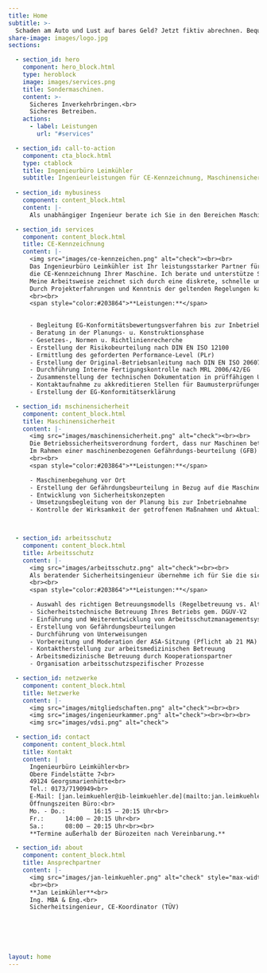 ```yaml
---
title: Home
subtitle: >-
  Schaden am Auto und Lust auf bares Geld? Jetzt fiktiv abrechnen. Bequem von zu Hause & ohne Werkstattbesuch.
share-image: images/logo.jpg
sections:

  - section_id: hero
    component: hero_block.html
    type: heroblock
    image: images/services.png
    title: Sondermaschinen.
    content: >-
      Sicheres Inverkehrbringen.<br>
      Sicheres Betreiben.
    actions:
      - label: Leistungen
        url: "#services"

  - section_id: call-to-action
    component: cta_block.html
    type: ctablock
    title: Ingenieurbüro Leimkühler
    subtitle: Ingenieurleistungen für CE-Kennzeichnung, Maschinensicherheit und Arbeitsschutz.
  
  - section_id: mybusiness
    component: content_block.html
    content: |-
      Als unabhängiger Ingenieur berate ich Sie in den Bereichen Maschinensicherheit, CE-Kennzeichnung und betrieblicher Arbeitsschutz. Ich verstehe mich als Dienstleistungspartner, der Aufgaben für Sie übernimmt, die Sie aus ökonomischen Aspekten oder aus fachlichen Gründen nicht bewältigen können oder wollen. Aufgrund meiner beruflichen Projekterfahrungen sowie meinen Kenntnissen in den Bereichen Maschinen- und Arbeitssicherheit unterstütze ich Sie bei dem Inverkehrbringen Ihrer Maschine sowie dem sicheren Betreiben von Alt-Maschinen. Eine umfassende Beratung und Betreuung meiner Kunden sind mir sehr wichtig. Daher stehe ich Ihnen von Anfang an in allen Belangen persönlich zur Seite.

  - section_id: services
    component: content_block.html
    title: CE-Kennzeichnung
    content: |-
      <img src="images/ce-kennzeichen.png" alt="check"><br><br>
      Das Ingenieurbüro Leimkühler ist Ihr leistungsstarker Partner für das EG-Konformitätsbewertungsverfahren sowie
      die CE-Kennzeichnung Ihrer Maschine. Ich berate und unterstütze Sie bei der Erreichung Ihrer Ziele.
      Meine Arbeitsweise zeichnet sich durch eine diskrete, schnelle und einfache Projektabwicklung aus.
      Durch Projekterfahrungen und Kenntnis der geltenden Regelungen kann ich Ihnen ein reibungsloses Inverkehrbringen garantieren.
      <br><br>
      <span style="color:#203864">**Leistungen:**</span>
      

      - Begleitung EG-Konformitätsbewertungsverfahren bis zur Inbetriebnahme
      - Beratung in der Planungs- u. Konstruktionsphase
      - Gesetzes-, Normen u. Richtlinienrecherche
      - Erstellung der Risikobeurteilung nach DIN EN ISO 12100
      - Ermittlung des geforderten Performance-Level (PLr)
      - Erstellung der Original-Betriebsanleitung nach DIN EN ISO 20607
      - Durchführung Interne Fertigungskontrolle nach MRL 2006/42/EG
      - Zusammenstellung der technischen Dokumentation in prüffähigen Unterlagen
      - Kontaktaufnahme zu akkreditieren Stellen für Baumusterprüfungen
      - Erstellung der EG-Konformitätserklärung

  - section_id: mschinensicherheit
    component: content_block.html
    title: Maschinensicherheit
    content: |-
      <img src="images/maschinensicherheit.png" alt="check"><br><br>
      Die Betriebssicherheitsverordnung fordert, dass nur Maschinen betrieben werden, die auch dem Stand der Technik entsprechen. Die Sicherheit muss daher auch bei Altmaschinen und unvollständigen Maschinen ohne CE-Kennzeichnung bzw. ohne ein EG-Konformitätsbewertungsverfahren gewährleistet sein.
      Im Rahmen einer maschinenbezogenen Gefährdungs-beurteilung (GFB) ermittele ich alle relevanten Gefährdungen für Sie, sodass Ihre Alt-Maschine nach dem Umbau dem Stand der Technik entspricht und die Sie als Betreiber alle Dokumentationspflichten erfüllt haben.
      <br><br>
      <span style="color:#203864">**Leistungen:**</span>

      - Maschinenbegehung vor Ort
      - Erstellung der Gefährdungsbeurteilung in Bezug auf die Maschinensicherheit gem. BetrSichV
      - Entwicklung von Sicherheitskonzepten
      - Umsetzungsbegleitung von der Planung bis zur Inbetriebnahme
      - Kontrolle der Wirksamkeit der getroffenen Maßnahmen und Aktualisierung der Gefährdungsbeurteilung



  - section_id: arbeitsschutz
    component: content_block.html
    title: Arbeitsschutz
    content: |-
      <img src="images/arbeitsschutz.png" alt="check"><br><br>
      Als beratender Sicherheitsingenieur übernehme ich für Sie die sicherheitstechnische Betreuung Ihres Unternehmens entsprechend den Vorgaben des Arbeitssicherheitsgesetzes (ASiG) und der DGUV Vorschrift 2. Denn als Unternehmen haben Sie unabhängig von Unternehmensform und Unternehmensgröße keine Wahl, Sie müssen eine Fachkraft für Arbeitssicherheit (Sifa) und einen Betriebsarzt bestellen
      <br><br>
      <span style="color:#203864">**Leistungen:**</span>

      - Auswahl des richtigen Betreuungsmodells (Regelbetreuung vs. Alternative bedarfsorientierte Betreuung)
      - Sicherheitstechnische Betreuung Ihres Betriebs gem. DGUV-V2
      - Einführung und Weiterentwicklung von Arbeitsschutzmanagementsystemen gem. ISO 45001
      - Erstellung von Gefährdungsbeurteilungen
      - Durchführung von Unterweisungen
      - Vorbereitung und Moderation der ASA-Sitzung (Pflicht ab 21 MA)
      - Kontaktherstellung zur arbeitsmedizinischen Betreuung
      - Arbeitsmedizinische Betreuung durch Kooperationspartner
      - Organisation arbeitsschutzspezifischer Prozesse

  - section_id: netzwerke
    component: content_block.html
    title: Netzwerke
    content: |-
      <img src="images/mitgliedschaften.png" alt="check"><br><br>
      <img src="images/ingenieurkammer.png" alt="check"><br><br><br>
      <img src="images/vdsi.png" alt="check">

  - section_id: contact
    component: content_block.html
    title: Kontakt
    content: |
      Ingenieurbüro Leimkühler<br>
      Obere Findelstätte 7<br>
      49124 Georgsmarienhütte<br>
      Tel.: 0173/7190949<br>
      E-Mail: [jan.leimkuehler@ib-leimkuehler.de](mailto:jan.leimkuehler@ib-leimkuehler.de)<br><br>
      Öffnungszeiten Büro:<br>
      Mo. - Do.:  		16:15 – 20:15 Uhr<br>
      Fr.:		14:00 – 20:15 Uhr<br>
      Sa.:		08:00 – 20:15 Uhr<br><br>
      **Termine außerhalb der Bürozeiten nach Vereinbarung.**

  - section_id: about
    component: content_block.html
    title: Ansprechpartner
    content: |-
      <img src="images/jan-leimkuehler.png" alt="check" style="max-width: 300px"></img>
      <br><br>
      **Jan Leimkühler**<br>
      Ing. MBA & Eng.<br>
      Sicherheitsingenieur, CE-Koordinator (TÜV)

      




layout: home
---
```


